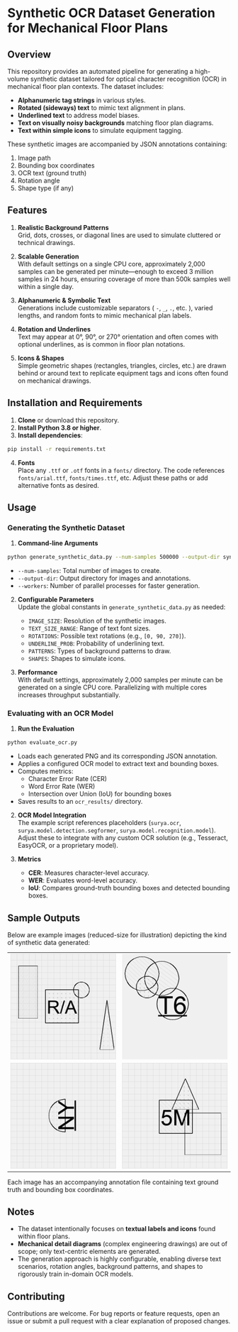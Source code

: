 # Synthetic OCR Dataset Generation for Mechanical Floor Plans

## Overview

This repository provides an automated pipeline for generating a high-volume synthetic dataset tailored for optical character recognition (OCR) in mechanical floor plan contexts. The dataset includes:
- **Alphanumeric tag strings** in various styles.
- **Rotated (sideways) text** to mimic text alignment in plans.
- **Underlined text** to address model biases.
- **Text on visually noisy backgrounds** matching floor plan diagrams.
- **Text within simple icons** to simulate equipment tagging.

These synthetic images are accompanied by JSON annotations containing:
1. Image path  
2. Bounding box coordinates  
3. OCR text (ground truth)  
4. Rotation angle  
5. Shape type (if any)

## Features

1. **Realistic Background Patterns**  
   Grid, dots, crosses, or diagonal lines are used to simulate cluttered or technical drawings.

2. **Scalable Generation**  
   With default settings on a single CPU core, approximately 2,000 samples can be generated per minute—enough to exceed 3 million samples in 24 hours, ensuring coverage of more than 500k samples well within a single day.

3. **Alphanumeric & Symbolic Text**  
   Generations include customizable separators ( `-`, `_`, `.`, etc. ), varied lengths, and random fonts to mimic mechanical plan labels.

4. **Rotation and Underlines**  
   Text may appear at 0°, 90°, or 270° orientation and often comes with optional underlines, as is common in floor plan notations.

5. **Icons & Shapes**  
   Simple geometric shapes (rectangles, triangles, circles, etc.) are drawn behind or around text to replicate equipment tags and icons often found on mechanical drawings.

## Installation and Requirements

1. **Clone** or download this repository.  
2. **Install Python 3.8 or higher**.  
3. **Install dependencies**:
```bash
pip install -r requirements.txt
```

4. **Fonts**  
   Place any `.ttf` or `.otf` fonts in a `fonts/` directory. The code references `fonts/arial.ttf`, `fonts/times.ttf`, etc. Adjust these paths or add alternative fonts as desired.

## Usage

### Generating the Synthetic Dataset

1. **Command-line Arguments**  
```bash
python generate_synthetic_data.py --num-samples 500000 --output-dir synthetic_dataset --workers 4
```
   - `--num-samples`: Total number of images to create.  
   - `--output-dir`: Output directory for images and annotations.  
   - `--workers`: Number of parallel processes for faster generation.

2. **Configurable Parameters**  
   Update the global constants in `generate_synthetic_data.py` as needed:
   - `IMAGE_SIZE`: Resolution of the synthetic images.  
   - `TEXT_SIZE_RANGE`: Range of text font sizes.  
   - `ROTATIONS`: Possible text rotations (e.g., `[0, 90, 270]`).  
   - `UNDERLINE_PROB`: Probability of underlining text.  
   - `PATTERNS`: Types of background patterns to draw.  
   - `SHAPES`: Shapes to simulate icons.

3. **Performance**  
   With default settings, approximately 2,000 samples per minute can be generated on a single CPU core. Parallelizing with multiple cores increases throughput substantially.

### Evaluating with an OCR Model

1. **Run the Evaluation**  
```bash
python evaluate_ocr.py
```
   - Loads each generated PNG and its corresponding JSON annotation.  
   - Applies a configured OCR model to extract text and bounding boxes.  
   - Computes metrics:
     - Character Error Rate (CER)
     - Word Error Rate (WER)
     - Intersection over Union (IoU) for bounding boxes  
   - Saves results to an `ocr_results/` directory.

2. **OCR Model Integration**  
   The example script references placeholders (`surya.ocr`, `surya.model.detection.segformer`, `surya.model.recognition.model`). Adjust these to integrate with any custom OCR solution (e.g., Tesseract, EasyOCR, or a proprietary model).

3. **Metrics**  
   - **CER**: Measures character-level accuracy.  
   - **WER**: Evaluates word-level accuracy.  
   - **IoU**: Compares ground-truth bounding boxes and detected bounding boxes.

## Sample Outputs

Below are example images (reduced-size for illustration) depicting the kind of synthetic data generated:

<table>
  <tr>
    <td><img src="images/sample_1.png" alt="Sample 1" width="100%"></td>
    <td><img src="images/sample_2.png" alt="Sample 2" width="100%"></td>
  </tr>
  <tr>
    <td><img src="images/sample_3.png" alt="Sample 3" width="100%"></td>
    <td><img src="images/sample_4.png" alt="Sample 4" width="100%"></td>
  </tr>
</table>

Each image has an accompanying annotation file containing text ground truth and bounding box coordinates.

## Notes

- The dataset intentionally focuses on **textual labels and icons** found within floor plans.  
- **Mechanical detail diagrams** (complex engineering drawings) are out of scope; only text-centric elements are generated.  
- The generation approach is highly configurable, enabling diverse text scenarios, rotation angles, background patterns, and shapes to rigorously train in-domain OCR models.


## Contributing

Contributions are welcome. For bug reports or feature requests, open an issue or submit a pull request with a clear explanation of proposed changes.
